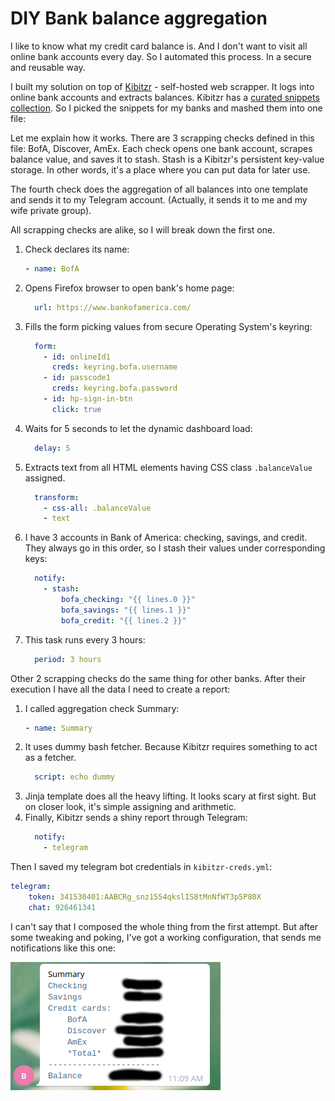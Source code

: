 # DIY Bank balance aggregation

I like to know what my credit card balance is.
And I don't want to visit all online bank accounts every day.
So I automated this process.
In a secure and reusable way.

I built my solution on top of [Kibitzr](https://kibitzr.github.io/) - self-hosted web scrapper.
It logs into online bank accounts and extracts balances.
Kibitzr has a [curated snippets collection](https://github.com/kibitzr/recipes/tree/master/banks).
So I picked the snippets for my banks and mashed them into one file:

<script src="https://gist.github.com/peterdemin/3015b72e4e54c45d559439227373ac6d.js"></script>

Let me explain how it works.
There are 3 scrapping checks defined in this file: BofA, Discover, AmEx.
Each check opens one bank account, scrapes balance value, and saves it to stash.
Stash is a Kibitzr's persistent key-value storage.
In other words, it's a place where you can put data for later use.

The fourth check does the aggregation of all balances into one template and sends it
to my Telegram account. (Actually, it sends it to me and my wife private group).

All scrapping checks are alike, so I will break down the first one.

1. Check declares its name:
   ```yaml
   - name: BofA
   ```
2. Opens Firefox browser to open bank's home page:
   ```yaml
     url: https://www.bankofamerica.com/
   ```
3. Fills the form picking values from secure Operating System's keyring:
   ```yaml
     form:
       - id: onlineId1
         creds: keyring.bofa.username
       - id: passcode1
         creds: keyring.bofa.password
       - id: hp-sign-in-btn
         click: true
   ```
4. Waits for 5 seconds to let the dynamic dashboard load:
   ```yaml
     delay: 5
   ```
5. Extracts text from all HTML elements having CSS class `.balanceValue` assigned.
   ```yaml
     transform:
       - css-all: .balanceValue
       - text
   ```
6. I have 3 accounts in Bank of America: checking, savings, and credit.
   They always go in this order, so I stash their values under corresponding keys:
   ```yaml
     notify:
       - stash:
           bofa_checking: "{{ lines.0 }}"
           bofa_savings: "{{ lines.1 }}"
           bofa_credit: "{{ lines.2 }}"
   ```
7. This task runs every 3 hours:
   ```yaml
     period: 3 hours
   ```

Other 2 scrapping checks do the same thing for other banks.
After their execution I have all the data I need to create a report:

1. I called aggregation check Summary:
   ```yaml
   - name: Summary
   ```
2. It uses dummy bash fetcher. Because Kibitzr requires something to act as a fetcher.
   ```yaml
     script: echo dummy
   ```
3. Jinja template does all the heavy lifting.
   It looks scary at first sight. But on closer look, it's simple assigning and arithmetic.
   <script src="https://gist.github.com/peterdemin/c4c800e3eaceb3ffa6777e000f86b4ef.js"></script>
4. Finally, Kibitzr sends a shiny report through Telegram:
   ```yaml
     notify:
       - telegram
   ```

Then I saved my telegram bot credentials in `kibitzr-creds.yml`:

```yaml
telegram:
    token: 341530401:AABCRg_snz1554qkslIS8tMnNfWT3p5P80X
    chat: 926461341
```

I can't say that I composed the whole thing from the first attempt.
But after some tweaking and poking, I've got a working configuration,
that sends me notifications like this one:

![Balance report](images/balance.png)
